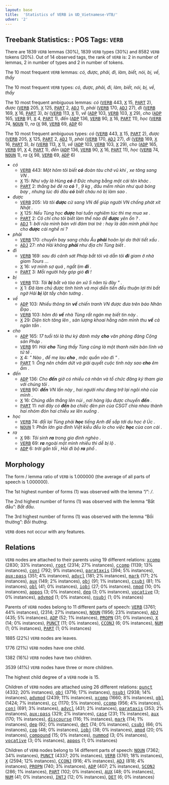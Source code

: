 ```yaml
---
layout: base
title:  'Statistics of VERB in UD_Vietnamese-VTB/'
udver: '2'
---
```


## Treebank Statistics: : POS Tags: `VERB`

There are 1839 `VERB` lemmas (30%), 1839 `VERB` types (30%) and 8582 `VERB` tokens (20%).
Out of 14 observed tags, the rank of `VERB` is: 2 in number of lemmas, 2 in number of types and 2 in number of tokens.

The 10 most frequent `VERB` lemmas: <em>có, được, phải, đi, làm, biết, nói, bị, về, thấy</em>

The 10 most frequent `VERB` types:  <em>có, được, phải, đi, làm, biết, nói, bị, về, thấy</em>

The 10 most frequent ambiguous lemmas: <em>có</em> (<tt><a href="vi_vtb-pos-VERB.html">VERB</a></tt> 443, <tt><a href="vi_vtb-pos-X.html">X</a></tt> 15, <tt><a href="vi_vtb-pos-PART.html">PART</a></tt> 2), <em>được</em> (<tt><a href="vi_vtb-pos-VERB.html">VERB</a></tt> 205, <tt><a href="vi_vtb-pos-X.html">X</a></tt> 125, <tt><a href="vi_vtb-pos-PART.html">PART</a></tt> 2, <tt><a href="vi_vtb-pos-ADJ.html">ADJ</a></tt> 1), <em>phải</em> (<tt><a href="vi_vtb-pos-VERB.html">VERB</a></tt> 170, <tt><a href="vi_vtb-pos-ADJ.html">ADJ</a></tt> 27), <em>đi</em> (<tt><a href="vi_vtb-pos-VERB.html">VERB</a></tt> 169, <tt><a href="vi_vtb-pos-X.html">X</a></tt> 16, <tt><a href="vi_vtb-pos-PART.html">PART</a></tt> 3), <em>bị</em> (<tt><a href="vi_vtb-pos-VERB.html">VERB</a></tt> 113, <tt><a href="vi_vtb-pos-X.html">X</a></tt> 1), <em>về</em> (<tt><a href="vi_vtb-pos-ADP.html">ADP</a></tt> 103, <tt><a href="vi_vtb-pos-VERB.html">VERB</a></tt> 103, <tt><a href="vi_vtb-pos-X.html">X</a></tt> 29), <em>cho</em> (<tt><a href="vi_vtb-pos-ADP.html">ADP</a></tt> 165, <tt><a href="vi_vtb-pos-VERB.html">VERB</a></tt> 91, <tt><a href="vi_vtb-pos-X.html">X</a></tt> 4, <tt><a href="vi_vtb-pos-PART.html">PART</a></tt> 1), <em>đến</em> (<tt><a href="vi_vtb-pos-ADP.html">ADP</a></tt> 136, <tt><a href="vi_vtb-pos-VERB.html">VERB</a></tt> 90, <tt><a href="vi_vtb-pos-X.html">X</a></tt> 16, <tt><a href="vi_vtb-pos-PART.html">PART</a></tt> 11), <em>học</em> (<tt><a href="vi_vtb-pos-VERB.html">VERB</a></tt> 74, <tt><a href="vi_vtb-pos-NOUN.html">NOUN</a></tt> 1), <em>ra</em> (<tt><a href="vi_vtb-pos-X.html">X</a></tt> 98, <tt><a href="vi_vtb-pos-VERB.html">VERB</a></tt> 69, <tt><a href="vi_vtb-pos-ADP.html">ADP</a></tt> 6)

The 10 most frequent ambiguous types:  <em>có</em> (<tt><a href="vi_vtb-pos-VERB.html">VERB</a></tt> 443, <tt><a href="vi_vtb-pos-X.html">X</a></tt> 15, <tt><a href="vi_vtb-pos-PART.html">PART</a></tt> 2), <em>được</em> (<tt><a href="vi_vtb-pos-VERB.html">VERB</a></tt> 205, <tt><a href="vi_vtb-pos-X.html">X</a></tt> 125, <tt><a href="vi_vtb-pos-PART.html">PART</a></tt> 2, <tt><a href="vi_vtb-pos-ADJ.html">ADJ</a></tt> 1), <em>phải</em> (<tt><a href="vi_vtb-pos-VERB.html">VERB</a></tt> 170, <tt><a href="vi_vtb-pos-ADJ.html">ADJ</a></tt> 27), <em>đi</em> (<tt><a href="vi_vtb-pos-VERB.html">VERB</a></tt> 169, <tt><a href="vi_vtb-pos-X.html">X</a></tt> 16, <tt><a href="vi_vtb-pos-PART.html">PART</a></tt> 3), <em>bị</em> (<tt><a href="vi_vtb-pos-VERB.html">VERB</a></tt> 113, <tt><a href="vi_vtb-pos-X.html">X</a></tt> 1), <em>về</em> (<tt><a href="vi_vtb-pos-ADP.html">ADP</a></tt> 103, <tt><a href="vi_vtb-pos-VERB.html">VERB</a></tt> 103, <tt><a href="vi_vtb-pos-X.html">X</a></tt> 29), <em>cho</em> (<tt><a href="vi_vtb-pos-ADP.html">ADP</a></tt> 165, <tt><a href="vi_vtb-pos-VERB.html">VERB</a></tt> 91, <tt><a href="vi_vtb-pos-X.html">X</a></tt> 4, <tt><a href="vi_vtb-pos-PART.html">PART</a></tt> 1), <em>đến</em> (<tt><a href="vi_vtb-pos-ADP.html">ADP</a></tt> 136, <tt><a href="vi_vtb-pos-VERB.html">VERB</a></tt> 90, <tt><a href="vi_vtb-pos-X.html">X</a></tt> 16, <tt><a href="vi_vtb-pos-PART.html">PART</a></tt> 11), <em>học</em> (<tt><a href="vi_vtb-pos-VERB.html">VERB</a></tt> 74, <tt><a href="vi_vtb-pos-NOUN.html">NOUN</a></tt> 1), <em>ra</em> (<tt><a href="vi_vtb-pos-X.html">X</a></tt> 98, <tt><a href="vi_vtb-pos-VERB.html">VERB</a></tt> 69, <tt><a href="vi_vtb-pos-ADP.html">ADP</a></tt> 6)


* <em>có</em>
  * <tt><a href="vi_vtb-pos-VERB.html">VERB</a></tt> 443: <em>Một hôm tôi biết <b>có</b> đoàn tàu chở vũ khí , xe tăng sang VN .</em>
  * <tt><a href="vi_vtb-pos-X.html">X</a></tt> 15: <em>Như vậy là Hùng <b>có</b> ở Đức nhưng bằng một cái tên khác .</em>
  * <tt><a href="vi_vtb-pos-PART.html">PART</a></tt> 2: <em>thằng bé đẻ ra <b>có</b> 1 , 9 kg , đầu mềm nhũn như quả bóng bay , nhưng lúc đó đâu <b>có</b> biết cháu nó bị làm sao .</em>
* <em>được</em>
  * <tt><a href="vi_vtb-pos-VERB.html">VERB</a></tt> 205: <em>Và tôi <b>được</b> cử sang VN để giúp người VN chống phát xít Nhật .</em>
  * <tt><a href="vi_vtb-pos-X.html">X</a></tt> 125: <em>Nếu Tùng học <b>được</b> hai tuần nghiêm túc thì mẹ mua xe .</em>
  * <tt><a href="vi_vtb-pos-PART.html">PART</a></tt> 2: <em>Cô chỉ cho tôi biết làm thế nào để <b>được</b> yên ổn ? .</em>
  * <tt><a href="vi_vtb-pos-ADJ.html">ADJ</a></tt> 1: <em>bởi rứa mình bàn với đám trai trẻ : hay là dân mình phải học cho <b>được</b> cái nghề ni ?</em>
* <em>phải</em>
  * <tt><a href="vi_vtb-pos-VERB.html">VERB</a></tt> 170: <em>chuyến bay sang châu Âu <b>phải</b> hoãn lại do thời tiết xấu .</em>
  * <tt><a href="vi_vtb-pos-ADJ.html">ADJ</a></tt> 27: <em>nhà Hải không <b>phải</b> như địa chỉ Tùng biết .</em>
* <em>đi</em>
  * <tt><a href="vi_vtb-pos-VERB.html">VERB</a></tt> 169: <em>sau đó cảnh sát Pháp bắt tôi và dẫn tôi <b>đi</b> giam ở nhà giam Tours ...</em>
  * <tt><a href="vi_vtb-pos-X.html">X</a></tt> 16: <em>vợ mình sợ quá , ngất lịm <b>đi</b> .</em>
  * <tt><a href="vi_vtb-pos-PART.html">PART</a></tt> 3: <em>Mỗi người hãy góp gió <b>đi</b> !</em>
* <em>bị</em>
  * <tt><a href="vi_vtb-pos-VERB.html">VERB</a></tt> 113: <em>Tôi <b>bị</b> bắt và tòa án xử 5 năm tù đày " .</em>
  * <tt><a href="vi_vtb-pos-X.html">X</a></tt> 1: <em>Đã làm chủ được tình hình và mọi diễn tiến đều thuận lợi thì bất ngờ Hải <b>bị</b> lật tẩy chân tướng .</em>
* <em>về</em>
  * <tt><a href="vi_vtb-pos-ADP.html">ADP</a></tt> 103: <em>Nhiều thông tin <b>về</b> chiến tranh VN được đưa trên báo Nhân Đạo .</em>
  * <tt><a href="vi_vtb-pos-VERB.html">VERB</a></tt> 103: <em>hôm đó <b>về</b> nhà Tùng rất ngán mẹ biết tin này .</em>
  * <tt><a href="vi_vtb-pos-X.html">X</a></tt> 29: <em>Diện tích tăng lên , sản lượng khoai hằng năm mình thu <b>về</b> cả ngàn tấn .</em>
* <em>cho</em>
  * <tt><a href="vi_vtb-pos-ADP.html">ADP</a></tt> 165: <em>17 tuổi tôi là thư ký đánh máy <b>cho</b> văn phòng đảng Cộng sản Pháp .</em>
  * <tt><a href="vi_vtb-pos-VERB.html">VERB</a></tt> 91: <em>Hải <b>cho</b> Tùng thấy Tùng cũng là một thanh niên bản lĩnh và tử tế .</em>
  * <tt><a href="vi_vtb-pos-X.html">X</a></tt> 4: <em>" Nào , để mẹ lau <b>cho</b> , mặc quần vào đi " .</em>
  * <tt><a href="vi_vtb-pos-PART.html">PART</a></tt> 1: <em>Ông nên chấm dứt và giải quyết cuộc tình này sao <b>cho</b> êm ấm .</em>
* <em>đến</em>
  * <tt><a href="vi_vtb-pos-ADP.html">ADP</a></tt> 136: <em>Cho <b>đến</b> giờ có nhiều cá nhân và tổ chức đăng ký tham gia với chúng tôi .</em>
  * <tt><a href="vi_vtb-pos-VERB.html">VERB</a></tt> 90: <em><b>đến</b> VN lần này , hai người như đang trở lại ngôi nhà của mình .</em>
  * <tt><a href="vi_vtb-pos-X.html">X</a></tt> 16: <em>Chúng dẫn thẳng lên núi , nơi hàng lậu được chuyển <b>đến</b> .</em>
  * <tt><a href="vi_vtb-pos-PART.html">PART</a></tt> 11: <em>nơi đây có <b>đến</b> ba chiếc đèn pin của CSGT chia nhau thành hai nhóm đón hai chiều xe lên xuống .</em>
* <em>học</em>
  * <tt><a href="vi_vtb-pos-VERB.html">VERB</a></tt> 74: <em>đổi lại Tùng phải <b>học</b> tiếng Anh để sắp tới du học ở Úc .</em>
  * <tt><a href="vi_vtb-pos-NOUN.html">NOUN</a></tt> 1: <em>Phần lớn gia đình Việt kiều đều lo cho việc <b>học</b> của con cái .</em>
* <em>ra</em>
  * <tt><a href="vi_vtb-pos-X.html">X</a></tt> 98: <em>Tôi sinh <b>ra</b> trong gia đình nghèo .</em>
  * <tt><a href="vi_vtb-pos-VERB.html">VERB</a></tt> 69: <em><b>ra</b> ngoài một mình nhiều thì dễ bị lộ .</em>
  * <tt><a href="vi_vtb-pos-ADP.html">ADP</a></tt> 6: <em>trời gần tối , Hải đi bộ <b>ra</b> phố .</em>

## Morphology

The form / lemma ratio of `VERB` is 1.000000 (the average of all parts of speech is 1.000000).

The 1st highest number of forms (1) was observed with the lemma “/”: <em>/</em>.

The 2nd highest number of forms (1) was observed with the lemma “Bắt đầu”: <em>Bắt đầu</em>.

The 3rd highest number of forms (1) was observed with the lemma “Bồi thường”: <em>Bồi thường</em>.

`VERB` does not occur with any features.


## Relations

`VERB` nodes are attached to their parents using 19 different relations: <tt><a href="vi_vtb-dep-xcomp.html">xcomp</a></tt> (2830; 33% instances), <tt><a href="vi_vtb-dep-root.html">root</a></tt> (2314; 27% instances), <tt><a href="vi_vtb-dep-ccomp.html">ccomp</a></tt> (1139; 13% instances), <tt><a href="vi_vtb-dep-conj.html">conj</a></tt> (792; 9% instances), <tt><a href="vi_vtb-dep-parataxis.html">parataxis</a></tt> (394; 5% instances), <tt><a href="vi_vtb-dep-aux-pass.html">aux:pass</a></tt> (351; 4% instances), <tt><a href="vi_vtb-dep-advcl.html">advcl</a></tt> (181; 2% instances), <tt><a href="vi_vtb-dep-mark.html">mark</a></tt> (171; 2% instances), <tt><a href="vi_vtb-dep-aux.html">aux</a></tt> (149; 2% instances), <tt><a href="vi_vtb-dep-obj.html">obj</a></tt> (91; 1% instances), <tt><a href="vi_vtb-dep-csubj.html">csubj</a></tt> (81; 1% instances), <tt><a href="vi_vtb-dep-obl.html">obl</a></tt> (41; 0% instances), <tt><a href="vi_vtb-dep-iobj.html">iobj</a></tt> (27; 0% instances), <tt><a href="vi_vtb-dep-nmod.html">nmod</a></tt> (10; 0% instances), <tt><a href="vi_vtb-dep-appos.html">appos</a></tt> (3; 0% instances), <tt><a href="vi_vtb-dep-dep.html">dep</a></tt> (3; 0% instances), <tt><a href="vi_vtb-dep-vocative.html">vocative</a></tt> (3; 0% instances), <tt><a href="vi_vtb-dep-advmod.html">advmod</a></tt> (1; 0% instances), <tt><a href="vi_vtb-dep-nsubj.html">nsubj</a></tt> (1; 0% instances)

Parents of `VERB` nodes belong to 11 different parts of speech: <tt><a href="vi_vtb-pos-VERB.html">VERB</a></tt> (3761; 44% instances),  (2314; 27% instances), <tt><a href="vi_vtb-pos-NOUN.html">NOUN</a></tt> (1956; 23% instances), <tt><a href="vi_vtb-pos-ADJ.html">ADJ</a></tt> (435; 5% instances), <tt><a href="vi_vtb-pos-ADP.html">ADP</a></tt> (52; 1% instances), <tt><a href="vi_vtb-pos-PROPN.html">PROPN</a></tt> (31; 0% instances), <tt><a href="vi_vtb-pos-X.html">X</a></tt> (14; 0% instances), <tt><a href="vi_vtb-pos-PUNCT.html">PUNCT</a></tt> (11; 0% instances), <tt><a href="vi_vtb-pos-CCONJ.html">CCONJ</a></tt> (6; 0% instances), <tt><a href="vi_vtb-pos-NUM.html">NUM</a></tt> (1; 0% instances), <tt><a href="vi_vtb-pos-PART.html">PART</a></tt> (1; 0% instances)

1885 (22%) `VERB` nodes are leaves.

1776 (21%) `VERB` nodes have one child.

1382 (16%) `VERB` nodes have two children.

3539 (41%) `VERB` nodes have three or more children.

The highest child degree of a `VERB` node is 15.

Children of `VERB` nodes are attached using 26 different relations: <tt><a href="vi_vtb-dep-punct.html">punct</a></tt> (4332; 20% instances), <tt><a href="vi_vtb-dep-obj.html">obj</a></tt> (3716; 17% instances), <tt><a href="vi_vtb-dep-nsubj.html">nsubj</a></tt> (2938; 14% instances), <tt><a href="vi_vtb-dep-advmod.html">advmod</a></tt> (2439; 11% instances), <tt><a href="vi_vtb-dep-xcomp.html">xcomp</a></tt> (1660; 8% instances), <tt><a href="vi_vtb-dep-obl.html">obl</a></tt> (1424; 7% instances), <tt><a href="vi_vtb-dep-cc.html">cc</a></tt> (1170; 5% instances), <tt><a href="vi_vtb-dep-ccomp.html">ccomp</a></tt> (956; 4% instances), <tt><a href="vi_vtb-dep-conj.html">conj</a></tt> (691; 3% instances), <tt><a href="vi_vtb-dep-advcl.html">advcl</a></tt> (431; 2% instances), <tt><a href="vi_vtb-dep-parataxis.html">parataxis</a></tt> (353; 2% instances), <tt><a href="vi_vtb-dep-aux-pass.html">aux:pass</a></tt> (329; 2% instances), <tt><a href="vi_vtb-dep-case.html">case</a></tt> (231; 1% instances), <tt><a href="vi_vtb-dep-aux.html">aux</a></tt> (170; 1% instances), <tt><a href="vi_vtb-dep-discourse.html">discourse</a></tt> (116; 1% instances), <tt><a href="vi_vtb-dep-mark.html">mark</a></tt> (114; 1% instances), <tt><a href="vi_vtb-dep-dep.html">dep</a></tt> (92; 0% instances), <tt><a href="vi_vtb-dep-det.html">det</a></tt> (74; 0% instances), <tt><a href="vi_vtb-dep-csubj.html">csubj</a></tt> (66; 0% instances), <tt><a href="vi_vtb-dep-cop.html">cop</a></tt> (48; 0% instances), <tt><a href="vi_vtb-dep-iobj.html">iobj</a></tt> (38; 0% instances), <tt><a href="vi_vtb-dep-amod.html">amod</a></tt> (20; 0% instances), <tt><a href="vi_vtb-dep-compound.html">compound</a></tt> (15; 0% instances), <tt><a href="vi_vtb-dep-nummod.html">nummod</a></tt> (3; 0% instances), <tt><a href="vi_vtb-dep-vocative.html">vocative</a></tt> (3; 0% instances), <tt><a href="vi_vtb-dep-appos.html">appos</a></tt> (1; 0% instances)

Children of `VERB` nodes belong to 14 different parts of speech: <tt><a href="vi_vtb-pos-NOUN.html">NOUN</a></tt> (7362; 34% instances), <tt><a href="vi_vtb-pos-PUNCT.html">PUNCT</a></tt> (4337; 20% instances), <tt><a href="vi_vtb-pos-VERB.html">VERB</a></tt> (3761; 18% instances), <tt><a href="vi_vtb-pos-X.html">X</a></tt> (2594; 12% instances), <tt><a href="vi_vtb-pos-CCONJ.html">CCONJ</a></tt> (916; 4% instances), <tt><a href="vi_vtb-pos-ADJ.html">ADJ</a></tt> (818; 4% instances), <tt><a href="vi_vtb-pos-PROPN.html">PROPN</a></tt> (740; 3% instances), <tt><a href="vi_vtb-pos-ADP.html">ADP</a></tt> (407; 2% instances), <tt><a href="vi_vtb-pos-SCONJ.html">SCONJ</a></tt> (286; 1% instances), <tt><a href="vi_vtb-pos-PART.html">PART</a></tt> (102; 0% instances), <tt><a href="vi_vtb-pos-AUX.html">AUX</a></tt> (48; 0% instances), <tt><a href="vi_vtb-pos-NUM.html">NUM</a></tt> (41; 0% instances), <tt><a href="vi_vtb-pos-INTJ.html">INTJ</a></tt> (12; 0% instances), <tt><a href="vi_vtb-pos-DET.html">DET</a></tt> (6; 0% instances)

